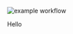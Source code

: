![example workflow](https://github.com/WildCodeSchool/2104-wns-remote-alphas/actions/workflows/ci.yml/badge.svg)

Hello
